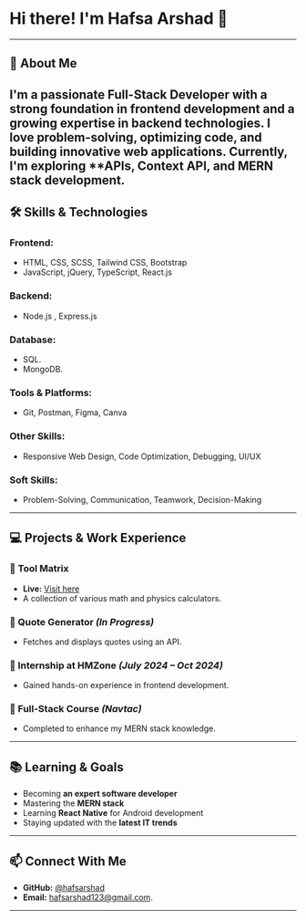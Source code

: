 # Hi there! I'm Hafsa Arshad 👋
---
## 🚀 About Me
I'm a passionate **Full-Stack Developer** with a strong foundation in **frontend development** and a growing expertise in **backend technologies**. I love problem-solving, optimizing code, and building innovative web applications. Currently, I'm exploring **APIs, Context API, and MERN stack development.
---
## 🛠 Skills & Technologies
### Frontend:
- HTML, CSS, SCSS, Tailwind CSS, Bootstrap
- JavaScript, jQuery, TypeScript, React.js
### Backend:
- Node.js , Express.js 
### Database:
- SQL.
- MongoDB.
### Tools & Platforms:
- Git, Postman, Figma, Canva
### Other Skills:
- Responsive Web Design, Code Optimization, Debugging, UI/UX
### Soft Skills:
- Problem-Solving, Communication, Teamwork, Decision-Making
---
## 💻 Projects & Work Experience
### 🔹 Tool Matrix
- **Live:** [Visit here](https://tool-matrix.vercel.app/)
- A collection of various math and physics calculators.
### 🔹 Quote Generator *(In Progress)*
- Fetches and displays quotes using an API.
  
### 🔹 Internship at HMZone *(July 2024 – Oct 2024)*
- Gained hands-on experience in frontend development.

### 🔹 Full-Stack Course *(Navtac)*
- Completed to enhance my MERN stack knowledge.
---
## 📚 Learning & Goals
- Becoming **an expert software developer**
- Mastering the **MERN stack**
- Learning **React Native** for Android development
- Staying updated with the **latest IT trends**
---
## 📫 Connect With Me
- **GitHub:** [@hafsarshad](https://github.com/hafsarshad)
- **Email:** [hafsarshad123@gmail.com](mailto:hafsarshad123@gmail.com).
---
